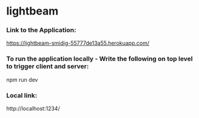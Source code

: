 # lightbeam

### Link to the Application:
https://lightbeam-smidig-55777de13a55.herokuapp.com/

### To run the application locally - Write the following on top level to trigger client and server:
npm run dev

### Local link: 
http://localhost:1234/